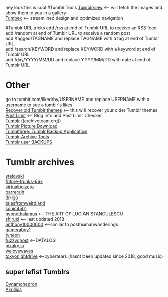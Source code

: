 hey look this is cool
#Tumblr Tools
[Tumblrview](http://tumblrview.com/)  <-- will fetch the images and show them to you in a gallery  
[Tumbex](https://www.tumbex.com/)  <-- streamlined design and optimized navigation  

#Tumblr URL tricks
add /rss at end of Tumblr URL to receive an RSS feed  
add /random at end of Tumblr URL to receive a random post  
add /tagged/TAGNAME and replace TAGNAME with a tag at end of Tumblr URL  
add /search/KEYWORD and replace KEYWORD with a keyword at end of Tumblr URL  
add /day/YYYY/MM/DD and replace YYYY/MM/DD with date at end of Tumblr URL  

# Other
go to tumblr.com/liked/by/USERNAME and replace USERNAME with a username to see a tumblr's likes  
[Recover old Tumblr themes](https://www.tumblr.com/themes/recover)  <-- this will recover your older Tumblr themes  
[Post Limit](http://postlimit.com/)  <-- Blog Info and Post Limit Checker  
[Tumblr](https://www.archiveteam.org/index.php?title=Tumblr)  ((archiveteam.org))  
[Tumblr Picture Download](https://sourceforge.net/projects/gettumblrpics/)  
[Tumblthree: Tumblr Backup Application](https://www.jzab.de/content/tumblthree-a-tumblr-backup-application/)  
[Tumblr Archive Tools](https://www.archiveteam.org/index.php?title=Tumblr#See_also)   
[Tumblr user BACKUPS](https://archive.org/search.php?query=WildArchives-Tumblr&page=5)  

# Tumblr archives
[ytelovski](https://ytelovski.tumblr.com/archive)  
[future-trunks-66x](https://future-trunks-666.tumblr.com/archive)  
[virtualboizero](https://virtualboizero.tumblr.com/archive)  
[barrerajh](https://barrerajh.tumblr.com/archive)  
[dr-igo](https://dr-igo.tumblr.com/archive)  
[talesfromweirdland](https://talesfromweirdland.tumblr.com/archive)  
[sonic4501](https://sonic4501.tumblr.com/archive/)  
[hypnothalamus](https://hypnothalamus.tumblr.com/)  <-- THE ART OF LUCIAN STANCULESCU  
[shiruki](https://shiruki.tumblr.com/archive)  <-- last updated 2018  
[anthony10000000](https://anthony10000000.tumblr.com/archive)  <--similar to posthumanwanderings    
[gameraboy1](https://gameraboy1.tumblr.com/archive)  
[tvneon](https://tvneon.tumblr.com/archive)  
[fuzzyghost](https://fuzzyghost.tumblr.com/archive)  <--DATALOG  
[pixalry.io](https://pixalry.io/archive)  
[welovewaves](https://welovewaves.tumblr.com/archive)  
[tokyonightdrive](https://tokyonightdrive.tumblr.com/archive)  <--cybertears (hasnt been updated since 2018, good music)  

## super lefist Tumblrs
[Dynamohedron](https://dynamohedron.tumblr.com/archive)  
[Akrillics](https://akrillics.tumblr.com/archive)  
